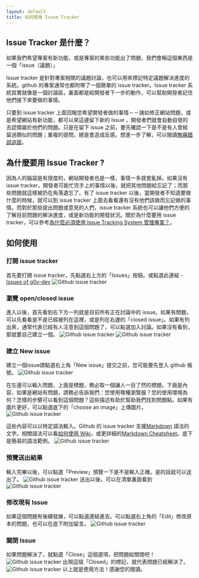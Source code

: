 ```yaml
---
layout: default
title: 如何使用 Issue Tracker
---
```

## Issue Tracker 是什麼？
如果我們希望專案有新功能，或是專案的某些功能出了問題，我們會稱這個東西是一個「issue（議題）」

Issue tracker 是針對專案相關的議題討論，也可以用來標記特定議題解決進度的系統。github 的專案通常也都附帶了一個簡單的 issue tracker。Issue tracker 系統其實就像是一個討論區，裏面都是給開發者下一步的動作，可以幫助開發者記住他們接下來要做的事情。

只要到 issue tracker 上面回報您希望開發者做的事情－－諸如修正網站問題，或是希望網站有新功能，都可以來這邊留下新的 Issue ，開發者們就會自動自發的去認領屬於他們的問題。只是在留下 issue 之前，要先確認一下是不是有人曾經留過類似的問題；重複的提問，總是會造成反感。想進一步了解，可以閱讀[無痛錯誤追蹤](http://chinesetrad.joelonsoftware.com/Articles/PainlessBugTracking.html)。

## 為什麼要用 Issue Tracker ?
因為人的腦袋是有限度的，網站開發者也是一樣，事情一多就會亂掉。如果沒有 issue tracker，開發者可能忙完手上的事情以後，就把其他問題給忘記了；而那些問題就這樣被扔在角落遺忘了。有了 issue tracker 以後，當開發者不知道要做什麼的時候，就可以到 issue tracker 上面去看看還有沒有他們該做而忘記做的事情。而對於那些提出問題或意見的人們，issue tracker 系統也可以讓他們方便的了解目前問題的解決進度，或是新功能的開發狀況。關於為什麼要用 issue tracker，可以參考[為什麼必須使用 Issue Tracking System 管理專案？](http://blog.xdite.net/posts/2012/03/26/issue-tracking-project-management-agile/)。

## 如何使用
### 打開 issue tracker

首先要打開 issue tracker，先點選右上方的「Issues」按鈕。或點選此連結 - [Issues of g0v-dev](https://github.com/g0v/dev/issues)
![Github issue tracker](issue_01.jpg)

### 瀏覽 open/closed issue

進入以後，首先看到右下方一列就是目前所有正在討論中的 issue。如果有問題，可以先看看是不是已經被列在這裡，或是列在右邊的「closed issue」。如果有列出來，通常代表已經有人注意到這個問題了，可以點選加入討論。如果沒有看到，那就要自己建立一個。
![Github issue tracker](issue_02.jpg)
![Github issue tracker](issue_03.jpg)

### 建立 New issue

建立一個issue請點選右上角「New issue」提交之前，您可能要先登入 github 帳號。
![Github issue tracker](issue_04.jpg)

在左邊可以輸入問題，上面是標題，務必取一個讓人一目了然的標題。下面是內容，如果是網站有問題，請務必告訴我們：您使用哪種瀏覽器？您的使用環境為何？怎樣的步驟可以看到這個問題？這些描述有助於幫助我們找到問題點。如果有圖片更好，可以點選底下的「choose an image」上傳圖片。
![Github issue tracker](issue_05.jpg)


這些內容可以以特定語法輸入。Github 的 issue tracker 支援[Markdown](http://markdown.tw/) 語法的文字。相關語法可以看[如何使用 Wiki](/howto/wiki.html)，或更詳細的[Markdown Cheatsheet](https://github.com/adam-p/markdown-here/wiki/Markdown-Cheatsheet)。底下是簡易的語法範例。
![Github issue tracker](issue_06.jpg)

### 預覽送出結果
輸入完畢以後，可以點選「Preview」預覽一下是不是輸入正確。是的話就可以送出了。
![Github issue tracker](issue_07.jpg)
送出以後，可以在清單裏面看到
![Github issue tracker](issue_08.jpg)

### 修改現有 Issue
如果這個問題有後續發展，可以點選連結進去。可以點選右上角的「Edit」修改原本的問題，也可以在底下附加留言。
![Github issue tracker](issue_09.jpg)

### 關閉 Issue
如果問題解決了，就點選「Close」這個選項，把問題給關閉吧！
![Github issue tracker](issue_10.jpg)
出現這個「Closed」的標記，就代表問題已經解決了。
![Github issue tracker](issue_11.jpg)
以上就是使用方法！感謝您的閱讀。

